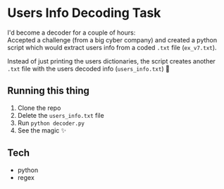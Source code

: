 # Users Info Decoding Task

I'd become a decoder for a couple of hours: </br>
Accepted a challenge (from a big cyber company) and created a python script which would extract users info from a coded `.txt` file (`ex_v7.txt`).

Instead of just printing the users dictionaries, the script creates another `.txt` file with the users decoded info (`users_info.txt`) 🤘

## Running this thing
1. Clone the repo
2. Delete the `users_info.txt` file
3. Run `python decoder.py`
4. See the magic ✨

## Tech
* python
* regex

